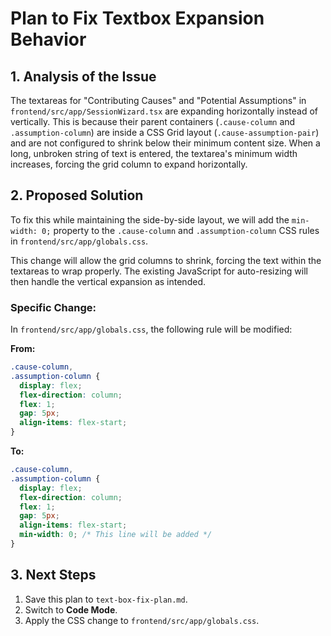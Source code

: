 # Plan to Fix Textbox Expansion Behavior

## 1. Analysis of the Issue

The textareas for "Contributing Causes" and "Potential Assumptions" in `frontend/src/app/SessionWizard.tsx` are expanding horizontally instead of vertically. This is because their parent containers (`.cause-column` and `.assumption-column`) are inside a CSS Grid layout (`.cause-assumption-pair`) and are not configured to shrink below their minimum content size. When a long, unbroken string of text is entered, the textarea's minimum width increases, forcing the grid column to expand horizontally.

## 2. Proposed Solution

To fix this while maintaining the side-by-side layout, we will add the `min-width: 0;` property to the `.cause-column` and `.assumption-column` CSS rules in `frontend/src/app/globals.css`.

This change will allow the grid columns to shrink, forcing the text within the textareas to wrap properly. The existing JavaScript for auto-resizing will then handle the vertical expansion as intended.

### Specific Change:

In `frontend/src/app/globals.css`, the following rule will be modified:

**From:**
```css
.cause-column,
.assumption-column {
  display: flex;
  flex-direction: column;
  flex: 1;
  gap: 5px;
  align-items: flex-start;
}
```

**To:**
```css
.cause-column,
.assumption-column {
  display: flex;
  flex-direction: column;
  flex: 1;
  gap: 5px;
  align-items: flex-start;
  min-width: 0; /* This line will be added */
}
```

## 3. Next Steps

1.  Save this plan to `text-box-fix-plan.md`.
2.  Switch to **Code Mode**.
3.  Apply the CSS change to `frontend/src/app/globals.css`.